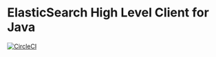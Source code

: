 ElasticSearch High Level Client for Java
========================================
[![CircleCI](https://circleci.com/gh/Nexucis/es-java-high-level-client.svg?style=shield)](https://circleci.com/gh/Nexucis/es-java-high-level-client)